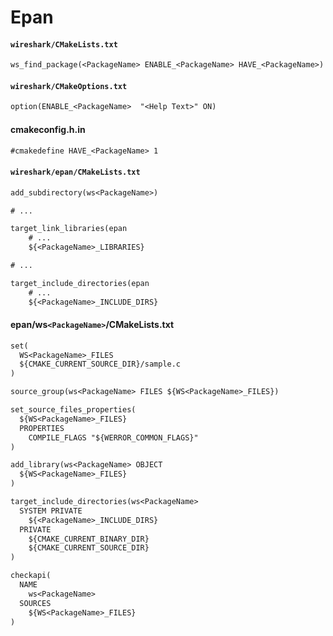 # Epan
#### `wireshark/CMakeLists.txt`

```txt
ws_find_package(<PackageName> ENABLE_<PackageName> HAVE_<PackageName>)
```

#### `wireshark/CMakeOptions.txt`

```txt
option(ENABLE_<PackageName>  "<Help Text>" ON)
```

#### cmakeconfig.h.in

```txt
#cmakedefine HAVE_<PackageName> 1
```

#### `wireshark/epan/CMakeLists.txt`

```txt
add_subdirectory(ws<PackageName>)

# ...

target_link_libraries(epan
    # ...
    ${<PackageName>_LIBRARIES}

# ...

target_include_directories(epan
    # ...
    ${<PackageName>_INCLUDE_DIRS}
```

#### epan/ws`<PackageName>`/CMakeLists.txt
```txt
set(
  WS<PackageName>_FILES
  ${CMAKE_CURRENT_SOURCE_DIR}/sample.c
)

source_group(ws<PackageName> FILES ${WS<PackageName>_FILES})

set_source_files_properties(
  ${WS<PackageName>_FILES}
  PROPERTIES
    COMPILE_FLAGS "${WERROR_COMMON_FLAGS}"
)

add_library(ws<PackageName> OBJECT
  ${WS<PackageName>_FILES}
)

target_include_directories(ws<PackageName>
  SYSTEM PRIVATE
    ${<PackageName>_INCLUDE_DIRS}
  PRIVATE
    ${CMAKE_CURRENT_BINARY_DIR}
    ${CMAKE_CURRENT_SOURCE_DIR}
)

checkapi(
  NAME
    ws<PackageName>
  SOURCES
    ${WS<PackageName>_FILES}
)
```

